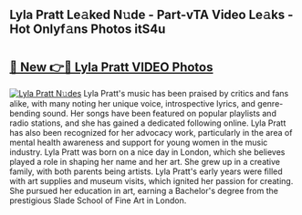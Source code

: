 ## Lyla Pratt Le𝚊ked N𝚞de - Part-vTA Video Le𝚊ks - Hot Onlyf𝚊ns Photos itS4u

# <h2><a href="http://ab38258.deff.icu/?id=Lyla+Pratt">🔗 New 👉🔴 Lyla Pratt VIDEO Photos</a></h2>

[![Lyla Pratt N𝚞des](https://i.imgur.com/rIISA9y.gif)](http://ab38258.deff.icu/?id=Lyla+Pratt)
Lyla Pratt's music has been praised by critics and fans alike, with many noting her unique voice, introspective lyrics, and genre-bending sound. Her songs have been featured on popular playlists and radio stations, and she has gained a dedicated following online. Lyla Pratt has also been recognized for her advocacy work, particularly in the area of mental health awareness and support for young women in the music industry. Lyla Pratt was born on a nice day in London, which she believes played a role in shaping her name and her art. She grew up in a creative family, with both parents being artists. Lyla Pratt's early years were filled with art supplies and museum visits, which ignited her passion for creating. She pursued her education in art, earning a Bachelor's degree from the prestigious Slade School of Fine Art in London.
